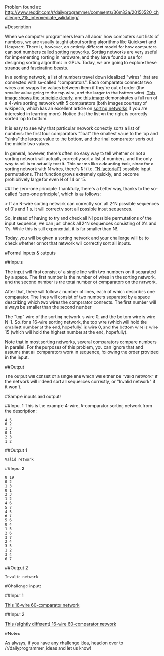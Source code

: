 Problem found at: http://www.reddit.com/r/dailyprogrammer/comments/36m83a/20150520_challenge_215_intermediate_validating/

#Description

When we computer programmers learn all about how computers sort lists of numbers, we are usually taught about sorting algorithms like Quicksort and Heapsort. There is, however, an entirely different model for how computers can sort numbers called [sorting networks](http://en.wikipedia.org/wiki/Sorting_network). Sorting networks are very useful for implementing sorting in hardware, and they have found a use for designing sorting algorithms in GPUs. Today, we are going to explore these strange and fascinating beasts. 

In a sorting network, a list of numbers travel down idealized "wires" that are connected with so-called "comparators". Each comparator connects two wires and swaps the values between them if they're out of order (the smaller value going to the top wire, and the larger to the bottom wire). [This image shows the principle clearly](http://upload.wikimedia.org/wikipedia/commons/thumb/e/e8/Sorting-network-comparator-demonstration.svg/467px-Sorting-network-comparator-demonstration.svg.png), and [this image](http://upload.wikimedia.org/wikipedia/commons/thumb/9/9b/SimpleSortingNetworkFullOperation.svg/1024px-SimpleSortingNetworkFullOperation.svg.png) demonstrates a full run of a 4-wire sorting network wtih 5 comparators (both images courtesy of wikipedia, which has an excellent article on [sorting networks](http://en.wikipedia.org/wiki/Sorting_network) if you are interested in learning more). Notice that the list on the right is correctly sorted top to bottom. 

It is easy to see why that particular network correctly sorts a list of numbers: the first four comparators "float" the smallest value to the top and "sinks" the largest value to the bottom, and the final comparator sorts out the middle two values. 

In general, however, there's often no easy way to tell whether or not a sorting network will actually correctly sort a list of numbers, and the only way to tell is to actually test it. This seems like a daunting task, since for a sorting network with N wires, there's N! (i.e. ["N factorial"](http://en.wikipedia.org/wiki/Factorial)) possible input permutations. That function grows extremely quickly, and become prohibitively large for even N of 14 or 15. 

##The zero-one principle
Thankfully, there's a better way, thanks to the so-called "zero-one principle", which is as follows: 

&gt; If an N-wire sorting network can correctly sort all 2^N possible sequences of 0's and 1's, it will correctly sort all possible input sequences. 

So, instead of having to try and check all N! possible permutations of the input sequence, we can just check all 2^N sequences consisting of 0's and 1's. While this is still exponential, it is far smaller than N!.

Today, you will be given a sorting network and your challenge will be to check whether or not that network will correctly sort all inputs. 

#Formal inputs &amp; outputs

##Inputs

The input will first consist of a single line with two numbers on it separated by a space. The first number is the number of wires in the sorting network, and the second number is the total number of comparators on the network. 

After that, there will follow a number of lines, each of which describes one comparator. The lines will consist of two numbers separated by a space describing which two wires the comparator connects. The first number will always be smaller than the second number

The "top" wire of the sorting network is wire 0, and the bottom wire is wire N-1. So, for a 16-wire sorting network, the top wire (which will hold the smallest number at the end, hopefully) is wire 0, and the bottom wire is wire 15 (which will hold the highest number at the end, hopefully). 

Note that in most sorting networks, several comparators compare numbers in parallel. For the purposes of this problem, you can ignore that and assume that all comparators work in sequence, following the order provided in the input. 

##Output

The output will consist of a single line which will either be "Valid network" if the network will indeed sort all sequences correctly, or "Invalid network" if it won't. 

#Sample inputs and outputs

##Input 1
This is the example 4-wire, 5-comparator sorting network from the description: 

    4 5
    0 2
    1 3
    0 1
    2 3
    1 2

##Output 1

    Valid network
    
##Input 2

    8 19
    0 2
    1 3
    0 1
    2 3
    1 2
    4 6
    5 7
    4 5
    6 7
    5 6
    0 4
    1 5
    2 6
    3 7
    2 4
    3 5
    1 2
    3 4
    6 7

##Output 2

    Invalid network

#Challenge inputs

##Input 1

[This 16-wire 60-comparator network](https://gist.githubusercontent.com/anonymous/274991a6297f8291716f/raw/ea60f5bcfa2577bdce5f18ffbbaa7d09058f1c7a/challenge1.txt)

##Input 2

[This (slightly different) 16-wire 60-comparator network](https://gist.githubusercontent.com/anonymous/1d74c14d00dff6369db6/raw/58cad39fa8c7980620c24aca681248084e0738c4/challenge2.txt)

#Notes

As always, if you have any challenge idea, head on over to /r/dailyprogrammer_ideas and let us know!
